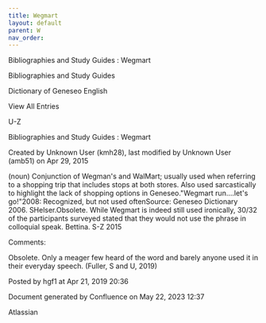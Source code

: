 ```yaml
---
title: Wegmart
layout: default
parent: W
nav_order:
---
```


Bibliographies and Study Guides : Wegmart

Bibliographies and Study Guides

Dictionary of Geneseo English

View All Entries

U-Z

Bibliographies and Study Guides : Wegmart

Created by  Unknown User (kmh28), last modified by  Unknown User (amb51) on Apr 29, 2015

(noun) Conjunction of Wegman's and WalMart; usually used when referring to a shopping trip that includes stops at both stores. Also used sarcastically to highlight the lack of shopping options in Geneseo.&quot;Wegmart run....let's go!&quot;2008: Recognized, but not used oftenSource: Geneseo Dictionary 2006. SHelser.Obsolete. While Wegmart is indeed still used ironically, 30/32 of the participants surveyed stated that they would not use the phrase in colloquial speak. Bettina. S-Z 2015

Comments:

Obsolete. Only a meager few heard of the word and barely anyone used it in their everyday speech. (Fuller, S and U, 2019)

Posted by hgf1 at Apr 21, 2019 20:36

Document generated by Confluence on May 22, 2023 12:37

Atlassian
